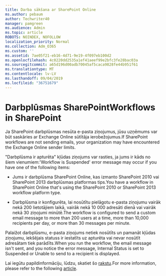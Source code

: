 ```yaml
---
title: Darba sākšana ar SharePoint Online
ms.author: pebaum
author: Techwriter40
manager: pamgreen
ms.audience: Admin
ms.topic: article
ROBOTS: NOINDEX, NOFOLLOW
localization_priority: Normal
ms.collection: Adm_O365
ms.custom: ''
ms.assetid: 7ae05f21-eb16-4d71-9e19-4f097eb100d2
ms.openlocfilehash: 4c0220dd2535a1ef41aeef99e2bfc3fe28bac03a
ms.sourcegitcommit: a65d196d00adb70045af5caca9828fe44b951f61
ms.translationtype: MT
ms.contentlocale: lv-LV
ms.lasthandoff: 09/04/2019
ms.locfileid: "36751679"
---
```

# <a name="workflows-in-sharepoint"></a><span data-ttu-id="ef9c1-102">Darbplūsmas SharePoint</span><span class="sxs-lookup"><span data-stu-id="ef9c1-102">Workflows in SharePoint</span></span>

<span data-ttu-id="ef9c1-103">Ja SharePoint darbplūsmas nesūta e-pasta ziņojumus, jūsu uzņēmums var būt saskāries ar Exchange Online sūtītāja ierobežojumus.</span><span class="sxs-lookup"><span data-stu-id="ef9c1-103">If SharePoint workflows are not sending emails, your organization may have encountered the Exchange Online sender limits.</span></span>

<span data-ttu-id="ef9c1-104">"Darbplūsma ir apturēta" kļūdas ziņojums var rasties, ja jums ir kāds no šiem vienumiem:</span><span class="sxs-lookup"><span data-stu-id="ef9c1-104">'Workflow is Suspended' error message may occur if you have one of the following items:</span></span>

- <span data-ttu-id="ef9c1-105">Jums ir darbplūsma SharePoint Online, kas izmanto SharePoint 2010 vai SharePoint 2013 darbplūsmas platformas tips.</span><span class="sxs-lookup"><span data-stu-id="ef9c1-105">You have a workflow in SharePoint Online that's using the SharePoint 2010 or SharePoint 2013 workflow platform type.</span></span>

- <span data-ttu-id="ef9c1-106">Darbplūsma ir konfigurēta, lai nosūtītu pielāgotu e-pasta ziņojumu vairāk nekā 200 lietotājiem laikā, vairāk nekā 10 000 adresāti dienā vai vairāk nekā 30 ziņojumi minūtē.</span><span class="sxs-lookup"><span data-stu-id="ef9c1-106">The workflow is configured to send a custom email message to more than 200 users at a time, more than 10,000 recipients per day, or more than 30 messages per minute.</span></span>

<span data-ttu-id="ef9c1-107">Palaižot darbplūsmu, e-pasta ziņojums netiek nosūtīts un pamanāt kļūdas ziņojumu, iekšējais statuss ir iestatīts uz apturēta vai nevar nosūtīt adresātam tiek parādīts.</span><span class="sxs-lookup"><span data-stu-id="ef9c1-107">When you run the workflow, the email message isn't sent, and you notice the error message, Internal Status is set to Suspended or Unable to send to a recipient is displayed.</span></span>

<span data-ttu-id="ef9c1-108">Lai iegūtu papildinformāciju, lūdzu, skatiet šo [rakstu](https://docs.microsoft.com/sharepoint/support/workflows/configured-workflow-fails-running).</span><span class="sxs-lookup"><span data-stu-id="ef9c1-108">For more information, please refer to the following [article](https://docs.microsoft.com/sharepoint/support/workflows/configured-workflow-fails-running).</span></span>

